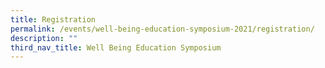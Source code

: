```yaml
---
title: Registration
permalink: /events/well-being-education-symposium-2021/registration/
description: ""
third_nav_title: Well Being Education Symposium
---
```

